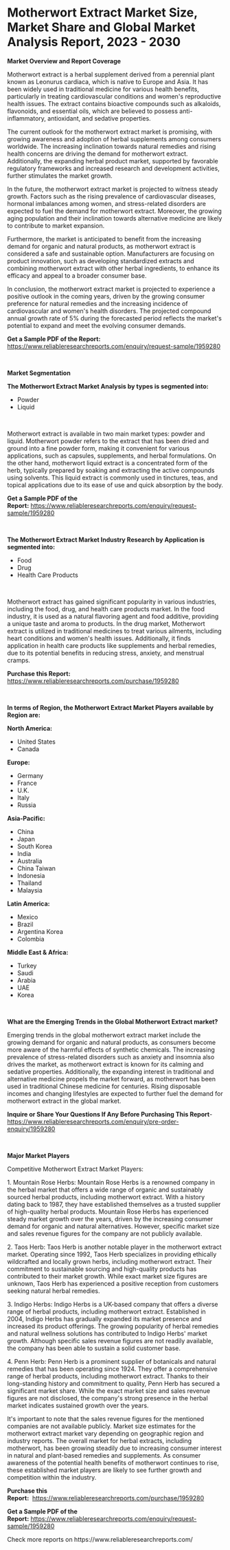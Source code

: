 <p><h1>Motherwort Extract Market Size, Market Share and Global Market Analysis Report, 2023 - 2030</h1></p><p><strong>Market Overview and Report Coverage</strong></p>
<p><p>Motherwort extract is a herbal supplement derived from a perennial plant known as Leonurus cardiaca, which is native to Europe and Asia. It has been widely used in traditional medicine for various health benefits, particularly in treating cardiovascular conditions and women's reproductive health issues. The extract contains bioactive compounds such as alkaloids, flavonoids, and essential oils, which are believed to possess anti-inflammatory, antioxidant, and sedative properties.</p><p>The current outlook for the motherwort extract market is promising, with growing awareness and adoption of herbal supplements among consumers worldwide. The increasing inclination towards natural remedies and rising health concerns are driving the demand for motherwort extract. Additionally, the expanding herbal product market, supported by favorable regulatory frameworks and increased research and development activities, further stimulates the market growth.</p><p>In the future, the motherwort extract market is projected to witness steady growth. Factors such as the rising prevalence of cardiovascular diseases, hormonal imbalances among women, and stress-related disorders are expected to fuel the demand for motherwort extract. Moreover, the growing aging population and their inclination towards alternative medicine are likely to contribute to market expansion.</p><p>Furthermore, the market is anticipated to benefit from the increasing demand for organic and natural products, as motherwort extract is considered a safe and sustainable option. Manufacturers are focusing on product innovation, such as developing standardized extracts and combining motherwort extract with other herbal ingredients, to enhance its efficacy and appeal to a broader consumer base.</p><p>In conclusion, the motherwort extract market is projected to experience a positive outlook in the coming years, driven by the growing consumer preference for natural remedies and the increasing incidence of cardiovascular and women's health disorders. The projected compound annual growth rate of 5% during the forecasted period reflects the market's potential to expand and meet the evolving consumer demands.</p></p>
<p><strong>Get a Sample PDF of the Report:</strong> <a href="https://www.reliableresearchreports.com/enquiry/request-sample/1959280">https://www.reliableresearchreports.com/enquiry/request-sample/1959280</a></p>
<p>&nbsp;</p>
<p><strong>Market Segmentation</strong></p>
<p><strong>The Motherwort Extract Market Analysis by types is segmented into:</strong></p>
<p><ul><li>Powder</li><li>Liquid</li></ul></p>
<p>&nbsp;</p>
<p><p>Motherwort extract is available in two main market types: powder and liquid. Motherwort powder refers to the extract that has been dried and ground into a fine powder form, making it convenient for various applications, such as capsules, supplements, and herbal formulations. On the other hand, motherwort liquid extract is a concentrated form of the herb, typically prepared by soaking and extracting the active compounds using solvents. This liquid extract is commonly used in tinctures, teas, and topical applications due to its ease of use and quick absorption by the body.</p></p>
<p><strong>Get a Sample PDF of the Report:</strong>&nbsp;<a href="https://www.reliableresearchreports.com/enquiry/request-sample/1959280">https://www.reliableresearchreports.com/enquiry/request-sample/1959280</a></p>
<p>&nbsp;</p>
<p><strong>The Motherwort Extract Market Industry Research by Application is segmented into:</strong></p>
<p><ul><li>Food</li><li>Drug</li><li>Health Care Products</li></ul></p>
<p>&nbsp;</p>
<p><p>Motherwort extract has gained significant popularity in various industries, including the food, drug, and health care products market. In the food industry, it is used as a natural flavoring agent and food additive, providing a unique taste and aroma to products. In the drug market, Motherwort extract is utilized in traditional medicines to treat various ailments, including heart conditions and women's health issues. Additionally, it finds application in health care products like supplements and herbal remedies, due to its potential benefits in reducing stress, anxiety, and menstrual cramps.</p></p>
<p><strong>Purchase this Report:</strong>&nbsp; <a href="https://www.reliableresearchreports.com/purchase/1959280">https://www.reliableresearchreports.com/purchase/1959280</a></p>
<p>&nbsp;</p>
<p><strong>In terms of Region, the Motherwort Extract Market Players available by Region are:</strong></p>
<p>
    <p> <strong> North America: </strong>
        <ul>
            <li>United States</li>
            <li>Canada</li>
        </ul>
        </p> 
    <p> <strong> Europe: </strong>
        <ul>
            <li>Germany</li>
            <li>France</li>
            <li>U.K.</li>
            <li>Italy</li>
            <li>Russia</li>
        </ul>
        </p> 
    <p> <strong> Asia-Pacific: </strong>
        <ul>
            <li>China</li>
            <li>Japan</li>
            <li>South Korea</li>
            <li>India</li>
            <li>Australia</li>
            <li>China Taiwan</li>
            <li>Indonesia</li>
            <li>Thailand</li>
            <li>Malaysia</li>
        </ul>
        </p> 
    <p> <strong> Latin America: </strong>
        <ul>
            <li>Mexico</li>
            <li>Brazil</li>
            <li>Argentina Korea</li>
            <li>Colombia</li>
        </ul>
        </p> 
    <p> <strong> Middle East & Africa: </strong>
        <ul>
            <li>Turkey</li>
            <li>Saudi</li>
            <li>Arabia</li>
            <li>UAE</li>
            <li>Korea</li>
        </ul>
    </p>
    </p>
<p>&nbsp;</p>
<p><strong>What are the Emerging Trends in the Global Motherwort Extract market?</strong></p>
<p><p>Emerging trends in the global motherwort extract market include the growing demand for organic and natural products, as consumers become more aware of the harmful effects of synthetic chemicals. The increasing prevalence of stress-related disorders such as anxiety and insomnia also drives the market, as motherwort extract is known for its calming and sedative properties. Additionally, the expanding interest in traditional and alternative medicine propels the market forward, as motherwort has been used in traditional Chinese medicine for centuries. Rising disposable incomes and changing lifestyles are expected to further fuel the demand for motherwort extract in the global market.</p></p>
<p><strong>Inquire or Share Your Questions If Any Before Purchasing This Report</strong>- <a href="https://www.reliableresearchreports.com/enquiry/pre-order-enquiry/1959280">https://www.reliableresearchreports.com/enquiry/pre-order-enquiry/1959280</a></p>
<p>&nbsp;</p>
<p><strong>Major Market Players</strong></p>
<p><p>Competitive Motherwort Extract Market Players:</p><p>1. Mountain Rose Herbs: Mountain Rose Herbs is a renowned company in the herbal market that offers a wide range of organic and sustainably sourced herbal products, including motherwort extract. With a history dating back to 1987, they have established themselves as a trusted supplier of high-quality herbal products. Mountain Rose Herbs has experienced steady market growth over the years, driven by the increasing consumer demand for organic and natural alternatives. However, specific market size and sales revenue figures for the company are not publicly available.</p><p>2. Taos Herb: Taos Herb is another notable player in the motherwort extract market. Operating since 1992, Taos Herb specializes in providing ethically wildcrafted and locally grown herbs, including motherwort extract. Their commitment to sustainable sourcing and high-quality products has contributed to their market growth. While exact market size figures are unknown, Taos Herb has experienced a positive reception from customers seeking natural herbal remedies.</p><p>3. Indigo Herbs: Indigo Herbs is a UK-based company that offers a diverse range of herbal products, including motherwort extract. Established in 2004, Indigo Herbs has gradually expanded its market presence and increased its product offerings. The growing popularity of herbal remedies and natural wellness solutions has contributed to Indigo Herbs' market growth. Although specific sales revenue figures are not readily available, the company has been able to sustain a solid customer base.</p><p>4. Penn Herb: Penn Herb is a prominent supplier of botanicals and natural remedies that has been operating since 1924. They offer a comprehensive range of herbal products, including motherwort extract. Thanks to their long-standing history and commitment to quality, Penn Herb has secured a significant market share. While the exact market size and sales revenue figures are not disclosed, the company's strong presence in the herbal market indicates sustained growth over the years.</p><p>It's important to note that the sales revenue figures for the mentioned companies are not available publicly. Market size estimates for the motherwort extract market vary depending on geographic region and industry reports. The overall market for herbal extracts, including motherwort, has been growing steadily due to increasing consumer interest in natural and plant-based remedies and supplements. As consumer awareness of the potential health benefits of motherwort continues to rise, these established market players are likely to see further growth and competition within the industry.</p></p>
<p><strong>Purchase this Report:</strong>&nbsp;&nbsp;<a href="https://www.reliableresearchreports.com/purchase/1959280">https://www.reliableresearchreports.com/purchase/1959280</a></p>
<p></p>
<p><strong>Get a Sample PDF of the Report:</strong>&nbsp;<a href="https://www.reliableresearchreports.com/enquiry/request-sample/1959280">https://www.reliableresearchreports.com/enquiry/request-sample/1959280</a></p>
<p>Check more reports on https://www.reliableresearchreports.com/</p>